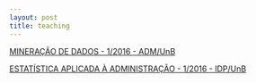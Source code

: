 ```yaml
---
layout: post
title: teaching
---
```


[MINERAÇÃO DE DADOS - 1/2016 - ADM/UnB](http://thiagomarzagao.com/teaching/_mineracao1/)

[ESTATÍSTICA APLICADA À ADMINISTRAÇÃO - 1/2016 - IDP/UnB](http://thiagomarzagao.com/teaching/estatistica1/)